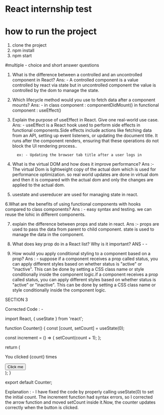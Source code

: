 # React internship test

# how to run the project

1. clone the project
2. npm install
3. npm start

#multiple - choice and short answer questions

1.  What is the difference between a controlled and an uncontrolled component in React?
    Ans: - A controlled component is a value controlled by react via state but in uncontrolled component the value is controlled by the dom to manage the state.

2.  Which lifecycle method would you use to fetch data after a component mounts?
    Ans: - in class component : componentDidMount()
    in functional component : useEffect()

3.  Explain the purpose of useEffect in React. Give one real-world use case.
    Ans: - useEffect is a React hook used to perform side effects in functional components.Side effects include actions like fetching data from an API, setting up event listeners, or updating the document title. It runs after the component renders, ensuring that these operations do not block the UI rendering process..

          ex: - Updating the browser tab title after a user logs in

4.  What is the virtual DOM and how does it improve performance?
    Ans :- The virtual Dom is lightweight copy of the actual dom which is used for performance optimization. so real world updates are done in virtual dom and then it is compared with the actual dom and only the changes are applied to the actual dom.

5.  usestate and usereducer are used for managing state in react.

6.What are the benefits of using functional components with hooks compared to
class components?
Ans : - easy syntax and testing.
we can reuse the lohic in different components.

7. explain the difference between props and state in react.
   Ans :- props are used to pass the data from parent to child component.
   state is used to manage the data in the component.

8. What does key prop do in a React list? Why is it important?
   ANS - -

9. How would you apply conditional styling to a component based on a prop?
   Ans : - suppose if a component receives a prop called status, you can apply different styles based on whether status is "active" or "inactive". This can be done by setting a CSS class name or style conditionally inside the component logic.if a component receives a prop called status, you can apply different styles based on whether status is "active" or "inactive". This can be done by setting a CSS class name or style conditionally inside the component logic.

SECTION 3

Corrected Code : -

import React, { useState } from 'react';

function Counter() {
const [count, setCount] = useState(0);

const increment = () => {
setCount(count + 1);
};

return (
<div>
<p>You clicked {count} times</p> 
<button onClick={increment}>Click me</button>
</div>
);
}

export default Counter;

Explanation : - I have fixed the code by properly calling useState(0) to set the initial count. The increment function had syntax errors, so I corrected the arrow function and moved setCount inside it.Now, the counter updates correctly when the button is clicked.
